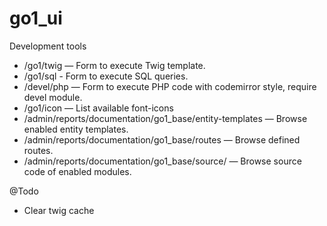 go1_ui
=====

Development tools

- /go1/twig — Form to execute Twig template.
- /go1/sql - Form to execute SQL queries.
- /devel/php — Form to execute PHP code with codemirror style, require devel module.
- /go1/icon — List available font-icons
- /admin/reports/documentation/go1_base/entity-templates — Browse enabled entity templates.
- /admin/reports/documentation/go1_base/routes — Browse defined routes.
- /admin/reports/documentation/go1_base/source/ — Browse source code of enabled modules.

@Todo

- Clear twig cache
